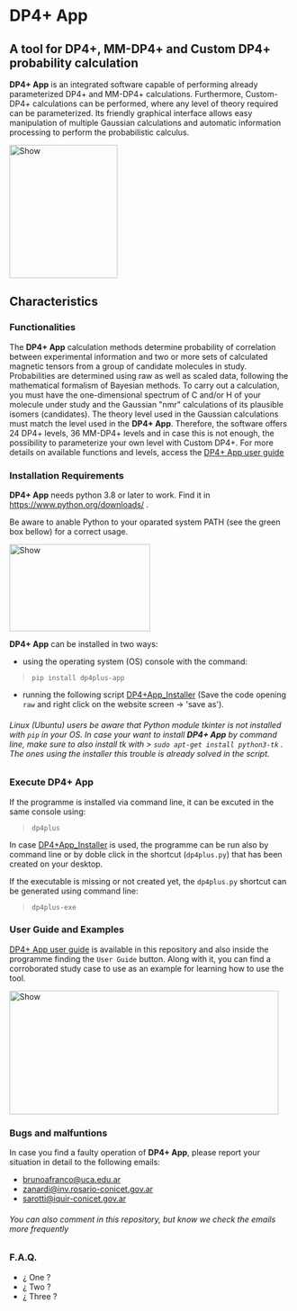 # DP4+ App
## A tool for DP4+, MM-DP4+ and Custom DP4+ probability calculation
**DP4+ App** is an integrated software capable of performing already parameterized DP4+ and MM-DP4+ calculations. Furthermore, Custom-DP4+ calculations can be performed, where any level of theory required can be parameterized. Its friendly graphical interface allows easy manipulation of multiple Gaussian calculations and automatic information processing to perform the probabilistic calculus.

>> <picture>
 <img alt="Show" src="https://user-images.githubusercontent.com/118339488/226717260-a4139596-0d8d-4b5f-b06c-ca1cf6b531be.png" width="192" height="237"/>
</picture>

## Characteristics
### Functionalities
The **DP4+ App** calculation methods determine probability of correlation between experimental information and two or more sets of calculated magnetic tensors from a group of candidate molecules in study. Probabilities are determined using raw as well as scaled data, following the mathematical formalism of Bayesian methods. 
To carry out a calculation, you must have the one-dimensional spectrum of C and/or H of your molecule under study and the Gaussian "nmr" calculations of its plausible isomers (candidates).
The theory level used in the Gaussian calculations must match the level used in the **DP4+ App**. Therefore, the software offers 24 DP4+ levels, 36 MM-DP4+ levels and in case this is not enough, the possibility to parameterize your own level with Custom DP4+. For more details on available functions and levels, access the [DP4+ App user guide](https://github.com/RosarioCCLab/DP4plus-App/blob/main/UserGuide.pdf)

### Installation Requirements 
**DP4+ App** needs python 3.8 or later to work. Find it in <https://www.python.org/downloads/> .

Be aware to anable Python to your oparated system PATH (see the green box bellow) for a correct usage. 

>> <picture>
<img alt="Show" src=https://user-images.githubusercontent.com/118339488/227255604-00cdfa72-6613-4f15-b2d6-08d2880a0899.png width="250" height="155"/>
</picture>

**DP4+ App** can be installed in two ways:
* using the operating system (OS) console with the command: 
> `pip install dp4plus-app` 

* running the following script [DP4+App_Installer](https://github.com/RosarioCCLab/DP4plus-App/blob/main/dp4plus-installer.py) (Save the code opening `raw` and right click on the website screen -> 'save as').


###### Linux (Ubuntu) users be aware that Python module *tkinter* is not installed with `pip` in your OS. In case your want to install **DP4+ App** by command line, make sure to also install tk with  > `sudo apt-get install python3-tk` . The ones using the installer this trouble is already solved in the script.

### Execute DP4+ App

If the programme is installed via command line, it can be excuted in the same console using: 
> `dp4plus`
 
In case [DP4+App_Installer](https://github.com/RosarioCCLab/DP4plus-App/blob/main/dp4plus-installer.py) is used, the programme can be run also by command line or by doble click in the shortcut (`dp4plus.py`) that has been created on your desktop.

If the executable is missing or not created yet, the `dp4plus.py` shortcut can be generated using command line: 
> `dp4plus-exe`


### User Guide and Examples
[DP4+ App user guide](https://github.com/RosarioCCLab/DP4plus-App/blob/main/UserGuide.pdf) is available in this repository and also inside the programme finding the `User Guide` button. Along with it, you can find a corroborated study case to use as an example for learning how to use the tool. 

>> <picture>
<img alt="Show" src=https://user-images.githubusercontent.com/118339488/227007210-463ec618-7067-4e88-ba7e-6b00fafbf388.png width="477.5" height="220"/>
</picture>

### Bugs and malfuntions
In case you find a faulty operation of **DP4+ App**, please report your situation in detail to the following emails:
* brunoafranco@uca.edu.ar
* zanardi@inv.rosario-conicet.gov.ar
* sarotti@iquir-conicet.gov.ar

###### You can also comment in this repository, but know we check the emails more frequently

### F.A.Q.
* ¿ One ?
* ¿ Two ?
* ¿ Three ?
